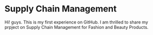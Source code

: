 # Supply Chain Management
Hi! guys. This is my first experience on GitHub. I am thrilled to share my prpject on Supply Chain Management for Fashion and Beauty Products.

